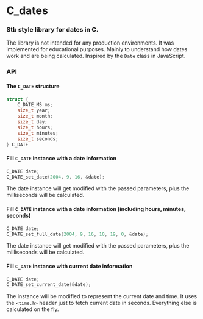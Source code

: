 # C_dates
### Stb style library for dates in C.

The library is not intended for any production environments. It was implemented for educational purposes. Mainly to understand how dates work and are being calculated. Inspired by the `Date` class in JavaScript.

### API
#### The `C_DATE` structure
```c
struct {
    C_DATE_MS ms;
    size_t year;
    size_t month;
    size_t day;
    size_t hours;
    size_t minutes;
    size_t seconds;
} C_DATE
```
#### Fill `C_DATE` instance with a date information
```c
C_DATE date;
C_DATE_set_date(2004, 9, 16, &date);
```
The date instance will get modified with the passed parameters, plus the milliseconds will be calculated.


#### Fill `C_DATE` instance with a date information (including hours, minutes, seconds)
```c
C_DATE date;
C_DATE_set_full_date(2004, 9, 16, 10, 19, 0, &date);
```
The date instance will get modified with the passed parameters, plus the milliseconds will be calculated.

#### Fill `C_DATE` instance with current date information
```c
C_DATE date;
C_DATE_set_current_date(&date);
```
The instance will be modified to represent the current date and time. It uses the `<time.h>` header just to fetch current date in seconds. Everything else is calculated on the fly.
